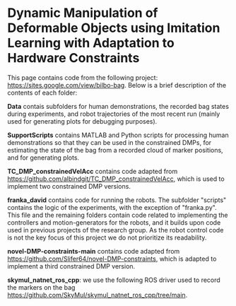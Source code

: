 # Dynamic Manipulation of Deformable Objects using Imitation Learning with Adaptation to Hardware Constraints
This page contains code from the following project: https://sites.google.com/view/bilbo-bag.
Below is a brief description of the contents of each folder:

**Data** contais subfolders for human demonstrations, the recorded bag states during experiments, and robot trajectories of the most recent run (mainly used for generating plots for debugging purposes).

**SupportScripts** contains MATLAB and Python scripts for processing human demonstrations so that they can be used in the constrained DMPs, for estimating the state of the bag from a recorded cloud of marker positions, and for generating plots.

**TC_DMP_constrainedVelAcc** contains code adapted from https://github.com/albindgit/TC_DMP_constrainedVelAcc, which is used to implement two constrained DMP versions.

**franka_david** contains code for running the robots. The subfolder "scripts" contains the logic of the experiments, with the exception of "franka.py". This file and the remaining folders contain code related to implementing the controllers and motion-generators for the robots, and it builds upon code used in previous projects of the research group. As the robot control code is not the key focus of this project we do not prioritize its readability. 

**novel-DMP-constraints-main** contains code adapted from https://github.com/Slifer64/novel-DMP-constraints, which is adapted to implement a third constrained DMP version.

**skymul_natnet_ros_cpp**: we use the following ROS driver used to record the markers on the bag https://github.com/SkyMul/skymul_natnet_ros_cpp/tree/main.
